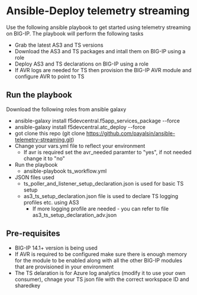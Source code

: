 # Ansible-Deploy telemetry streaming

Use the following ansible playbook to get started using telemetry streaming on BIG-IP. The playbook will perform the following tasks
- Grab the latest AS3 and TS versions
- Download the AS3 and TS packages and intall them on BIG-IP using a role
- Deploy AS3 and TS declarations on BIG-IP using a role
- If AVR logs are needed for TS then provision the BIG-IP AVR module and configure AVR to point to TS

## Run the playbook
Download the following roles from ansible galaxy
- ansible-galaxy install f5devcentral.f5app_services_package --force
- ansible-galaxy install f5devcentral.atc_deploy --force
- got clone this repo (git clone https://github.com/payalsin/ansible-telemetry-streaming.git)
- Change your vars.yml file to reflect your environment
  - If avr is required set the avr_needed paramter to "yes", if not needed change it to "no"
- Run the playbook
  - ansible-playbook ts_workflow.yml
- JSON files used
  - ts_poller_and_listener_setup_declaration.json is used for basic TS setup
  - as3_ts_setup_declaration.json file is used to declare TS logging profiles etc. using AS3
    - If more logging profile are needed - you can refer to file as3_ts_setup_declaration_adv.json
 
  
## Pre-requisites
- BIG-IP 14.1+ version is being used
- If AVR is required to be configured make sure there is enough memory for the module to be enabled along with all the other BIG-IP modules that are provisioned in your environment
- The TS delaration is for Azure log analytics (modify it to use your own consumer), chnage your TS json file with the correct workspace ID and sharedkey
